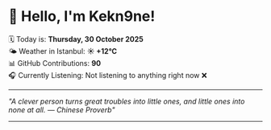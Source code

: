 # 👋 Hello, I'm Kekn9ne!

🗓️ Today is: **Thursday, 30 October 2025**  
🌤️ Weather in Istanbul: **☀️   +12°C**  
📊 GitHub Contributions: **90**  
🎧 Currently Listening: Not listening to anything right now ❌

---

_"A clever person turns great troubles into little ones, and little ones into none at all.  — *Chinese Proverb*"_

---
